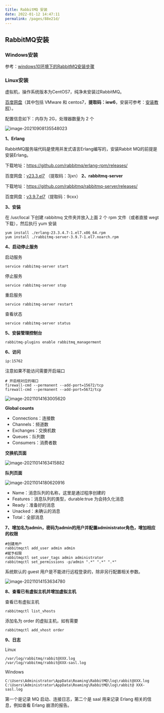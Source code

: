 ```yaml
---
title: RabbitMQ 安装
date: 2022-01-12 14:47:11
permalink: /pages/88e21d/
---
```

## RabbitMQ安装

### Windows安装

参考：[windows10环境下的RabbitMQ安装步骤](https://www.cnblogs.com/saryli/p/9729591.html)

### Linux安装

虚拟机，操作系统版本为CentOS7，纯净未安装过RabbitMQ。

[百度网盘](https://pan.baidu.com/s/1jah_Hc2Vevy7UupX1Y-IGg)（其中包括 VMware 和 centos7，**提取码：iew6**，安装可参考：[安装教程](https://blog.csdn.net/zp17834994071/article/details/107137626)）。

配置信息如下：内存为 2G，处理器数量为 2 个

![image-20210908135548023](https://cdn.javatv.net/note/20210908135548.png)

**1、Erlang**

RabbitMQ服务端代码是使用并发式语言Erlang编写的，安装Rabbit MQ的前提是安装Erlang。

下载地址：https://github.com/rabbitmq/erlang-rpm/releases/

百度网盘：[v23.3.el7](https://pan.baidu.com/s/1fd6BUfbf2CY55HSYIrkaYw) （提取码：3jxn）
**2、rabbitmq-server**

下载地址：https://github.com/rabbitmq/rabbitmq-server/releases/

百度网盘：[v3.9.7.el7](https://pan.baidu.com/s/15-iRuYafGtPNQTj9gxKfkw )（提取码：9cxx）

**3、安装**

在 /usr/local 下创建 rabbitmq 文件夹并放入上面 2 个 rpm 文件（或者直接 wegt 下载），然后执行 yum 安装

```
yum install ./erlang-23.3.4.7-1.el7.x86_64.rpm
yum install ./rabbitmq-server-3.9.7-1.el7.noarch.rpm
```

**4、启动停止服务**

启动服务

```
service rabbitmq-server start
```

停止服务

```
service rabbitmq-server stop
```

重启服务

```
service rabbitmq-server restart
```

查看状态

```
service rabbitmq-server status
```

**5、安装管理控制台**

```
rabbitmq-plugins enable rabbitmq_managerment
```

**6、访问**

```
ip:15762
```

注意如果不能访问需要开启端口

```
# 开启相对应的端口
firewall-cmd --permanent --add-port=15672/tcp
firewall-cmd --permanent --add-port=5672/tcp
```

![image-20211014163005620](https://cdn.javatv.net/note/20211014163005.png)

**Global counts**

- Connections：连接数
- Channels：频道数
- Exchanges：交换机数
- Queues：队列数
- Consumers：消费者数

**交换机页面**

![image-20211014163415882](https://cdn.javatv.net/note/20211014163415.png)



**队列页面**

![image-20211014180620916](https://cdn.javatv.net/note/20211014180620.png)

- Name：消息队列的名称，这里是通过程序创建的
- Features：消息队列的类型，durable:true 为会持久化消息
- Ready：准备好的消息
- Unacked：未确认的消息
- Total：全部消息

**7、增加名为admin，密码为admin的用户并配置administrator角色，增加相应的权限**

```
#创建用户
rabbitmqctl add_user admin admin
#赋予权限
rabbitmqctl set_user_tags admin administrator
rabbitmqctl set_permissions -p/admin ".*" ".*" ".*"
```

系统默认的 guest 用户是不能进行远程登录的，除非另行配置相关参数。

![image-20211014153634780](https://cdn.javatv.net/note/20211014153634.png)

**8、查看已有虚拟主机并增加虚拟主机**

查看已有虚拟主机

```
rabbitmqctl list_vhosts
```

添加名为 order 的虚拟主机，如有需要

```
rabbitmqctl add_vhost order 
```

**9、日志**

Linux

```
/var/log/rabbitmq/rabbit@XXX.log 
/var/log/rabbitmq/rabbit@XXX-sasl.log 
```

Windows

```
C:\Users\Administrator\AppData\Roaming\RabbitMQ\log\rabbit@XXX.log 
C:\Users\Administrator\AppData\Roaming\RabbitMQ\log\rabbit@ XXX-sasl.log 
```

第一个是记录 MQ 启动、连接日志，第二个是 saal 用来记录 Erlang 相关的信息，例如查看 Erlang 崩溃的报告。